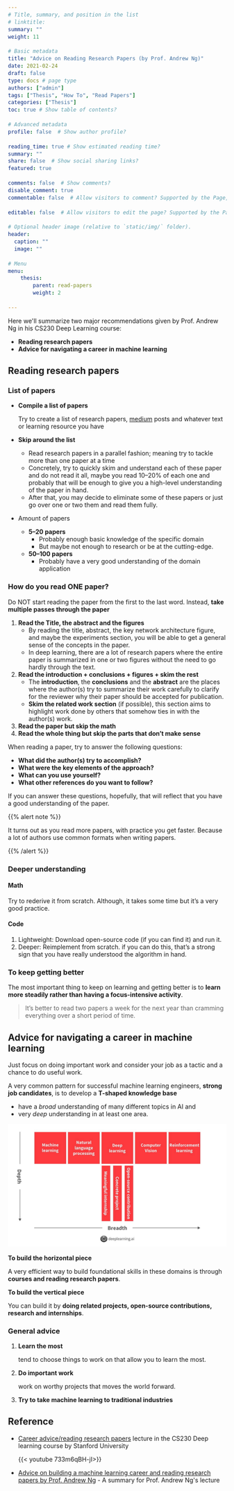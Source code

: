 ```yaml
---
# Title, summary, and position in the list
# linktitle: 
summary: ""
weight: 11

# Basic metadata
title: "Advice on Reading Research Papers (by Prof. Andrew Ng)"
date: 2021-02-24
draft: false
type: docs # page type
authors: ["admin"]
tags: ["Thesis", "How To", "Read Papers"]
categories: ["Thesis"]
toc: true # Show table of contents?

# Advanced metadata
profile: false  # Show author profile?

reading_time: true # Show estimated reading time?
summary: ""
share: false  # Show social sharing links?
featured: true

comments: false  # Show comments?
disable_comment: true
commentable: false  # Allow visitors to comment? Supported by the Page, Post, and Docs content types.

editable: false  # Allow visitors to edit the page? Supported by the Page, Post, and Docs content types.

# Optional header image (relative to `static/img/` folder).
header:
  caption: ""
  image: ""

# Menu
menu: 
    thesis:
        parent: read-papers
        weight: 2

---
```


Here we'll summarize two major recommendations given by Prof. Andrew Ng in his CS230 Deep Learning course:

- **Reading research papers**
- **Advice for navigating a career in machine learning**

## Reading research papers

### List of papers

- **Compile a list of papers**

  Try to create a list of research papers, [medium](https://medium.com/) posts and whatever text or learning resource you have

- **Skip around the list**
  - Read research papers in a parallel fashion; meaning try to tackle more than one paper at a time
  - Concretely, try to quickly skim and understand each of these paper and do not read it all, maybe you read 10–20% of each one and probably that will be enough to give you a high-level understanding of the paper in hand. 
  - After that, you may decide to eliminate some of these papers or just go over one or two them and read them fully.
- Amount of papers
  - **5–20 papers**
    - Probably enough basic knowledge of the specific domain
    - But maybe not enough to research or be at the cutting-edge.
  - **50–100 papers**
    - Probably have a very good understanding of the domain application

### How do you read ONE paper?

Do NOT start reading the paper from the first to the last word. Instead, **take multiple passes through the paper**

1. **Read the Title, the abstract and the figures**
   - By reading the title, abstract, the key network architecture figure, and maybe the experiments section, you will be able to get a general sense of the concepts in the paper.
   - In deep learning, there are a lot of research papers where the entire paper is summarized in one or two figures without the need to go hardly through the text.
2. **Read the introduction + conclusions + figures + skim the rest**
   - The **introduction**, the **conclusions** and the **abstract** are the places where the author(s) try to summarize their work carefully to clarify for the reviewer why their paper should be accepted for publication.
   - **Skim the related work section** (if possible), this section aims to highlight work done by others that somehow ties in with the author(s) work.
3. **Read the paper but skip the math**
4. **Read the whole thing but skip the parts that don’t make sense**

When reading a paper, try to answer the following questions:

- **What did the author(s) try to accomplish?**
- **What were the key elements of the approach?**
- **What can you use yourself?**
- **What other references do you want to follow?**

If you can answer these questions, hopefully, that will reflect that you have a good understanding of the paper.

{{% alert note %}} 

It turns out as you read more papers, with practice you get faster. Because a lot of authors use common formats when writing papers. 

{{% /alert %}}

### Deeper understanding

#### Math

Try to rederive it from scratch. Although, it takes some time but it’s a very good practice.

#### Code

1. Lightweight: Download open-source code (if you can find it) and run it.
2. Deeper: Reimplement from scratch. if you can do this, that’s a strong sign that you have really understood the algorithm in hand.

### To keep getting better

The most important thing to keep on learning and getting better is to **learn more steadily rather than having a focus-intensive activity**. 

>  It’s better to read two papers a week for the next year than cramming everything over a short period of time.

## Advice for navigating a career in machine learning

Just focus on doing important work and consider your job as a tactic and a chance to do useful work.

A very common pattern for successful machine learning engineers, **strong job candidates**, is to develop a **T-shaped knowledge base**

- have a *broad* understanding of many different topics in AI and 
- very *deep* understanding in at least one area.

![Image for post](https://raw.githubusercontent.com/EckoTan0804/upic-repo/master/uPic/1*p-4gmtKxINVGS8BOUQPwMg.jpeg)

**To build the horizontal piece**

A very efficient way to build foundational skills in these domains is through **courses and reading research papers**.

**To build the vertical piece**

You can build it by **doing related projects, open-source contributions, research and internships**.

### General advice

1. **Learn the most**

   tend to choose things to work on that allow you to learn the most.

2. **Do important work** 

   work on worthy projects that moves the world forward.

3. **Try to take machine learning to traditional industries** 

## Reference

- [Career advice/reading research papers](https://www.youtube.com/watch?v=733m6qBH-jI&list=PLoROMvodv4rOABXSygHTsbvUz4G_YQhOb&index=9&t=0s) lecture in the CS230 Deep learning course by Stanford University

  {{< youtube 733m6qBH-jI>}}

- [Advice on building a machine learning career and reading research papers by Prof. Andrew Ng](https://blog.usejournal.com/advice-on-building-a-machine-learning-career-and-reading-research-papers-by-prof-andrew-ng-f90ac99a0182) - A summary for Prof. Andrew Ng's lecture